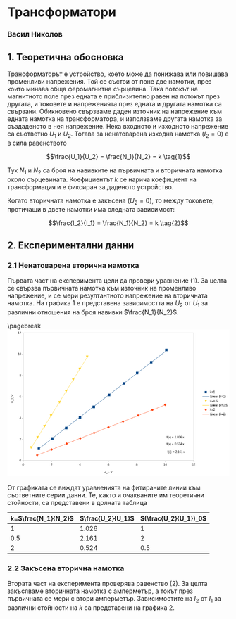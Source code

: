 # Трансформатори
### Васил Николов


## 1. Теоретична обосновка

Трансформаторът е устройство, което може да понижава или повишава променливи напрежения. Той се състои от поне две намотки, през които минава обща феромагнитна сърцевина. Така потокът на магнитното поле през едната е приблизително равен на потокът през другата, и токовете и напреженията през едната и другата намотка са свързани. Обикновено свързваме даден източник на напрежение към едната намотка на трансформатора, и използваме другата намотка за създаденото в нея напрежение. Нека входното и изходното напрежение са съответно $U_1$ и $U_2$. Тогава за ненатоварена изходна намотка ($I_2 = 0$) е в сила равенството 

$$\frac{U_1}{U_2} = \frac{N_1}{N_2} = k \tag{1}$$

Тук $N_1$ и $N_2$ са броя на навивките на първичната и вторичната намотка около сърцевината. Коефициентът $k$ се нарича коефициент на трансформация и е фиксиран за даденото устройство. 

Когато вторичната намотка е закъсена ($U_2 = 0$), то между токовете, протичащи в двете намотки има следната зависимост:

$$\frac{I_2}{I_1} = \frac{N_1}{N_2} = k \tag{2}$$

## 2. Експериментални данни

### 2.1 Ненатоварена вторична намотка

Първата част на експеримента цели да провери уравнение $(1)$. За целта се свързва първичната намотка към източник на променливо напрежение, и се мери резултантното напрежение на вторичната намотка. На графика 1 е представена зависимостта на $U_2$ от $U_1$ за различни отношения на броя навивки $\frac{N_1}{N_2}$. 

\pagebreak
![$U_2$ vs $U_1$](./u2_vs_u1.png)

От графиката се виждат уравненията на фитираните линии към съответните серии данни. Те, както и очакваните им теоретични стойности, са представени в долната таблица

| k=$\frac{N_1}{N_2}$ | $\frac{U_2}{U_1}$ | $(\frac{U_2}{U_1})_0$
| ----                | --------          | --- 
| 1 | 1.026 | 1 |
| 0.5 | 2.161 | 2 | 
| 2 | 0.524 | 0.5 | 

### 2.2 Закъсена вторична намотка

Втората част на експеримента проверява равенство $(2)$. За целта закъсяваме вторичната намотка с амперметър, а токът през първичната се мери с втори амперметър. Зависимостите на $I_2$ от $I_1$ за различни стойности на $k$ са представени на графика 2. 
